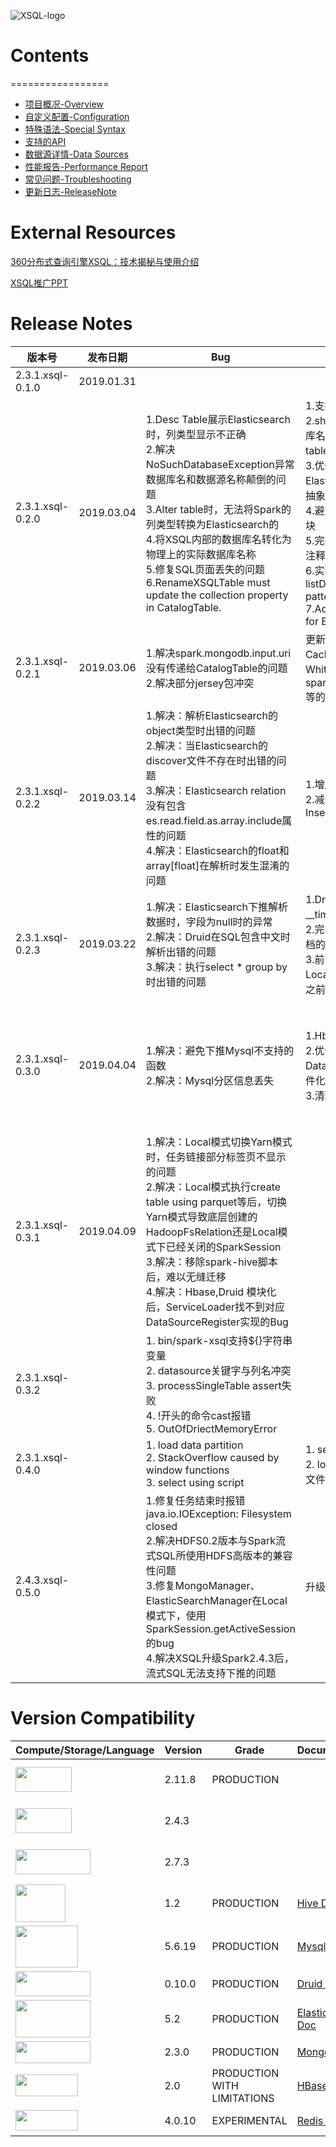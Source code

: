 ![XSQL-logo](images\XSQL-300200.png)

# Contents
=================

- [项目概况-Overview](getting_started/Getting_Started.md)
- [自定义配置-Configuration](tutorial/configuration.md)
- [特殊语法-Special Syntax](tutorial/syntax.md)
- [支持的API](tutorial/api.md)
- [数据源详情-Data Sources](datasources/common.md)
- [性能报告-Performance Report](performance_report/common.md)
- [常见问题-Troubleshooting](troubleshooting/common.md)
- [更新日志-ReleaseNote](#version-compatibility)

# External Resources

[360分布式查询引擎XSQL：技术揭秘与使用介绍](getting_started/360分布式查询引擎XSQL技术揭秘与使用介绍.pdf)

[XSQL推广PPT](getting_started/xsql推广ppt.pdf)

# Release Notes

| 版本号           | 发布日期       | Bug                  | Improvement | New Feature |
| ---------------- | -------------------- | ----------- | ----------- | ---------------- |
| 2.3.1.xsql-0.1.0 | 2019.01.31 |  |  |  |
| 2.3.1.xsql-0.2.0 | 2019.03.04 | 1.Desc Table展示Elasticsearch时，列类型显示不正确<br />2.解决NoSuchDatabaseException异常数据库名和数据源名称颠倒的问题<br />3.Alter table时，无法将Spark的列类型转换为Elasticsearch的<br />4.将XSQL内部的数据库名转化为物理上的实际数据库名称<br />5.修复SQL页面丢失的问题<br />6.RenameXSQLTable must update the collection property in CatalogTable. | 1.支持对limit 0时的探测<br />2.show databases将数据库名放在第一列，show tables将表名放在第一列<br />3.优化ElasticSearchManager，抽象getTableOption<br />4.避免编译Spark core模块<br />5.完善XSQLSqlParser的注释<br />6.实现默认listDatabases(ds, pattern)<br />7.Add default options for ES and mongo. | 1.增加Cache Level机制<br />2.支持 SQL页面显示查询语句<br />3.HBase限制非索引字段查询和增删表, force=true强制开启<br />4.Add rename table syntax for MongoDB. |
| 2.3.1.xsql-0.2.1 | 2019.03.06 | 1.解决spark.mongodb.input.uri没有传递给CatalogTable的问题<br />2.解决部分jersey包冲突 | 更新XSQL文档，增加对Cache Level、Whitelist、spark.xsql.properties.file等的描述 |  |
| 2.3.1.xsql-0.2.2 | 2019.03.14 | 1.解决：解析Elasticsearch的object类型时出错的问题<br />2.解决：当Elasticsearch的discover文件不存在时出错的问题<br />3.解决：Elasticsearch relation没有包含es.read.field.as.array.include属性的问题<br />4.解决：Elasticsearch的float和array[float\]在解析时发生混淆的问题 | 1.增加运维诊断文档<br />2.减少耦合，不再修改InsertIntoHiveTable | 1.增加Add datasource语法<br />2.增加Remove\|Refresh datasource语法<br />3.增加探索Elasticsearch的字段schema的功能 |
| 2.3.1.xsql-0.2.3 | 2019.03.22 | 1.解决：Elasticsearch下推解析数据时，字段为null时的异常<br />2.解决：Druid在SQL包含中文时解析出错的问题<br />3.解决：执行select * group by时出错的问题 | 1.Druid查询时没有指定__time时,友好提示用户<br />2.完善Getting_Started文档的用例<br />3.前置SQL语法校验到Local模式切换Yarn模式之前 | 1.Druid支持二级缓存 |
| 2.3.1.xsql-0.3.0 | 2019.04.04 | 1.解决：避免下推Mysql不支持的函数<br />2.解决：Mysql分区信息丢失 | 1.Hbase,Druid 模块化<br />2.优化 DataSourceManager插件化代码<br />3.清理冗余的依赖 | 1.支持给SQL中可以下推的子查询加别名<br />2.Elasticsearch支持Scroll接口，加速查询效率<br />3.Elasticsearch支持es.read.field.empty.as.null配置<br />4.增加Hive 权限验证模块spark-authorizer |
| 2.3.1.xsql-0.3.1 | 2019.04.09 | 1.解决：Local模式切换Yarn模式时，任务链接部分标签页不显示的问题<br />2.解决：Local模式执行create table using parquet等后，切换Yarn模式导致底层创建的HadoopFsRelation还是Local模式下已经关闭的SparkSession<br />3.解决：移除spark-hive脚本后，难以无缝迁移<br />4.解决：Hbase,Druid 模块化后，ServiceLoader找不到对应DataSourceRegister实现的Bug |             | 1. 保留支持bin/spark-hive<br />2. Hbase、Druid需额外配置，从而控制jars大小 |
| 2.3.1.xsql-0.3.2 |  | 1. bin/spark-xsql支持${}字符串变量<br />2. datasource关键字与列名冲突<br />3. processSingleTable assert失败<br />4. !开头的命令cast报错<br />5. OutOfDriectMemoryError | | 1. 支持Hive的remove datasource if exists<br />2. 支持Hive的insert overwrite directory using xxx<br />3. 增加Yarn优先级控制参数spark-sql --priority |
| 2.3.1.xsql-0.4.0 |  | 1. load data partition<br/>2. StackOverflow caused by window functions<br/> 3. select using script| 1. set 不再触发job <br/>2. local模式不再产生日志文件  | 1.支持Hive的distribute by<br/> 2.接入Kafka数据源 |
| 2.4.3.xsql-0.5.0 |  | 1.修复任务结束时报错java.io.IOException: Filesystem closed<br />2.解决HDFS0.2版本与Spark流式SQL所使用HDFS高版本的兼容性问题<br/>3.修复MongoManager、ElasticSearchManager在Local模式下，使用SparkSession.getActiveSession的bug<br/>4.解决XSQL升级Spark2.4.3后，流式SQL无法支持下推的问题 | 升级至Spark2.4.3核心   | 支持流式SQL计算Kafka数据 |


# Version Compatibility

| Compute/Storage/Language                                     | Version | Grade                       | Documentation                                               | Notes                                                        |
| ------------------------------------------------------------ | ------- | --------------------------- | ----------------------------------------------------------- | ------------------------------------------------------------ |
| <img src="images/scala.png" width="90" height="40" />        | 2.11.8  | PRODUCTION                  |                                                             | Data API is built on scala 2.11.8  |
| <img src="images/spark.png" width="90" height="40" />        | 2.4.3 |                             |                                                             | This is the recommended version      |
| <img src="images/hadoop.png" width="120" height="40" />      | 2.7.3   |                             |                                                             | This is the recommended version      |
| <img src="images/hive.png" width="80" height="60" />         | 1.2     | PRODUCTION                  | [Hive Doc](datasources/hive.md)                        |                                    |
| <img src="images/mysql.png" width="100" height="67" />       | 5.6.19    | PRODUCTION                  | [Mysql Doc](datasources/mysql.md)                      | POWER BY mysql-jdbc                   |
| <img src="images/druid.png" width="120" height="40" />       | 0.10.0    | PRODUCTION                  | [Druid Doc](datasources/druid.md)                      |                                   |
| <img src="images/elasticsearch.png" width="120" height="60" /> | 5.2  | PRODUCTION                  | [ElasticSearch Doc](datasources/elasticsearch.md)      |        |
| <img src="images/mongo.png" width="120" height="35" />       | 2.3.0    | PRODUCTION                  | [MongoDB Doc](datasources/mongo.md)                      |                                  |
| <img src="images/hbase.png" width="100" height="35" />       | 2.0     | PRODUCTION WITH LIMITATIONS | [HBase Doc](datasources/hbase.md)                      | POWER BY SHC Connector  |
| <img src="images/redis.png" width="100" height="33" />       | 4.0.10    | EXPERIMENTAL                  | [Redis Doc](datasources/redis.md)                      | POWER BY jedis                                  |
